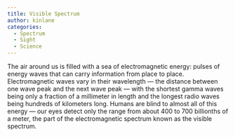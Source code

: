 ```yaml
---
title: Visible Spectrum
author: kinlane
categories:
  - Spectrum
  - Sight
  - Science
---
```

The air around us is filled with a sea of electromagnetic energy: pulses of energy waves that can carry information from place to place. Electromagnetic waves vary in their wavelength — the distance between one wave peak and the next wave peak — with the shortest gamma waves being only a fraction of a millimeter in length and the longest radio waves being hundreds of kilometers long. Humans are blind to almost all of this energy — our eyes detect only the range from about 400 to 700 billionths of a meter, the part of the electromagnetic spectrum known as the visible spectrum.